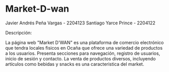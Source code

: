 # Market-D-wan
Javier Andrés Peña Vargas - 2204123
Santiago Yarce Prince - 2204122


Descripción:

La página web "Market D'WAN" es una plataforma de comercio electrónico que tendra locales fisicos en Ocaña que ofrece una variedad de productos a los usuarios.
Presenta secciones para navegación, registro de usuarios, inicio de sesión y contacto.
La venta de productos diversos, incluyendo artículos como bebidas y snacks es una caracteristica del market.
